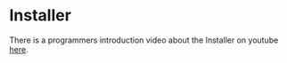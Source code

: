 # Installer

There is a programmers introduction video about the Installer on youtube [here](http://youtu.be/).